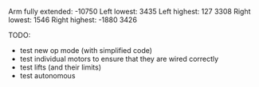Arm fully extended: -10750
Left lowest: 3435 
Left highest: 127
3308
Right lowest: 1546
Right highest: -1880
3426

TODO:
- test new op mode (with simplified code)
- test individual motors to ensure that they are wired correctly
- test lifts (and their limits)
- test autonomous
